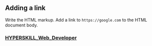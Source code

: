 ## Adding a link

Write the HTML markup. Add a link to `https://google.com` to the HTML document body.

### [HYPERSKILL_Web_Developer](https://github.com/kakanew/HYPERSKILL_Web_Developer)